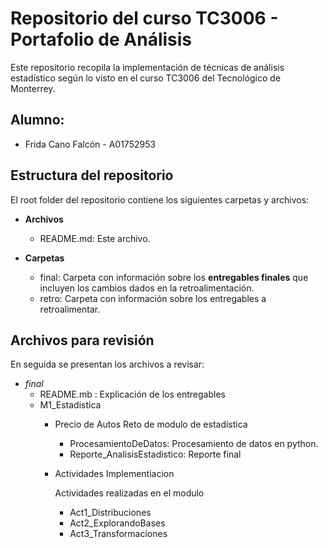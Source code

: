 # Repositorio del curso TC3006 - Portafolio de Análisis
Este repositorio recopila la implementación de técnicas de análisis estadístico según lo visto en el curso TC3006 del Tecnológico de Monterrey.

## Alumno:
  * Frida Cano Falcón - A01752953
 
## Estructura del repositorio
El root folder del repositorio contiene los siguientes carpetas y archivos:
* **Archivos**
  * README.md: Este archivo.

* **Carpetas**
  * final: Carpeta con información sobre los **entregables finales** que incluyen los cambios dados en la retroalimentación.
  * retro: Carpeta con información sobre los entregables a retroalimentar.

## Archivos para revisión
En seguida se presentan los archivos a revisar: 

* *final*
   * README.mb : Explicación de los entregables
   * M1_Estadistica
       * Precio de Autos
         Reto de modulo de estadística
          * ProcesamientoDeDatos: Procesamiento de datos en python.
          * Reporte_AnalisisEstadistico: Reporte final
            
       * Actividades Implementiacion
         
         Actividades realizadas en el modulo
          * Act1_Distribuciones
          * Act2_ExplorandoBases
          * Act3_Transformaciones
